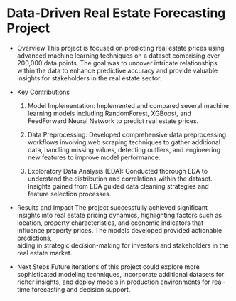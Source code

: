 # Data-Driven Real Estate Forecasting Project
- Overview
  This project is focused on predicting real estate prices using advanced machine learning techniques on a dataset comprising over 200,000 data points.
  The goal was to uncover intricate relationships within the data to enhance predictive accuracy and provide valuable insights for stakeholders in the real estate sector.

- Key Contributions
  1. Model Implementation: Implemented and compared several machine learning models including RandomForest, XGBoost, and FeedForward Neural Network to predict real estate prices.

  2. Data Preprocessing: Developed comprehensive data preprocessing workflows involving web scraping techniques to gather additional data, handling missing values, detecting outliers, and engineering new features to improve model performance.

  3. Exploratory Data Analysis (EDA): Conducted thorough EDA to understand the distribution and correlations within the dataset. Insights gained from EDA guided data cleaning strategies and feature selection processes.

- Results and Impact
  The project successfully achieved significant insights into real estate pricing dynamics, highlighting factors such as location, property characteristics, and economic indicators that influence property prices. The models developed provided actionable predictions,   
  aiding in strategic decision-making for investors and stakeholders in the real estate market.

- Next Steps
  Future iterations of this project could explore more sophisticated modeling techniques, incorporate additional datasets for richer insights, and deploy models in production environments for real-time forecasting and decision support.
